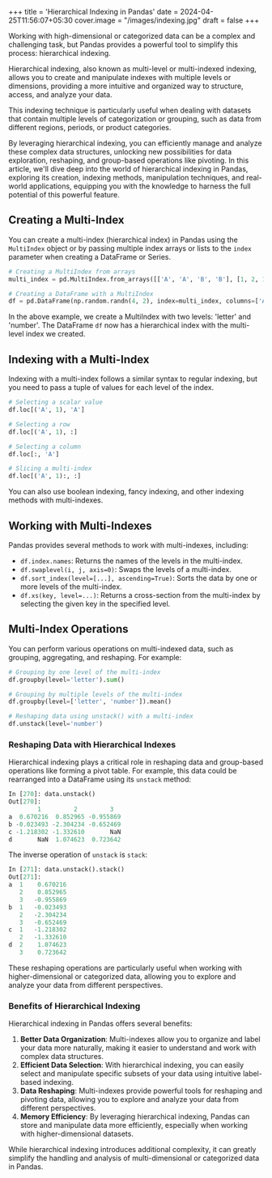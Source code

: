 +++
title = 'Hierarchical Indexing in Pandas'
date = 2024-04-25T11:56:07+05:30
cover.image = "/images/indexing.jpg"
draft = false
+++

Working with high-dimensional or categorized data can be a complex and challenging task, but Pandas provides a powerful tool to simplify this process: hierarchical indexing. 

Hierarchical indexing, also known as multi-level or multi-indexed indexing, allows you to create and manipulate indexes with multiple levels or dimensions, providing a more intuitive and organized way to structure, access, and analyze your data. 

This indexing technique is particularly useful when dealing with datasets that contain multiple levels of categorization or grouping, such as data from different regions, periods, or product categories. 

By leveraging hierarchical indexing, you can efficiently manage and analyze these complex data structures, unlocking new possibilities for data exploration, reshaping, and group-based operations like pivoting. In this article, we'll dive deep into the world of hierarchical indexing in Pandas, exploring its creation, indexing methods, manipulation techniques, and real-world applications, equipping you with the knowledge to harness the full potential of this powerful feature.

## Creating a Multi-Index

You can create a multi-index (hierarchical index) in Pandas using the `MultiIndex` object or by passing multiple index arrays or lists to the `index` parameter when creating a DataFrame or Series.

```python
# Creating a MultiIndex from arrays
multi_index = pd.MultiIndex.from_arrays([['A', 'A', 'B', 'B'], [1, 2, 1, 2]], names=['letter', 'number'])

# Creating a DataFrame with a MultiIndex
df = pd.DataFrame(np.random.randn(4, 2), index=multi_index, columns=['A', 'B'])

```

In the above example, we create a MultiIndex with two levels: 'letter' and 'number'. The DataFrame `df` now has a hierarchical index with the multi-level index we created.

## Indexing with a Multi-Index

Indexing with a multi-index follows a similar syntax to regular indexing, but you need to pass a tuple of values for each level of the index.

```python
# Selecting a scalar value
df.loc[('A', 1), 'A']

# Selecting a row
df.loc[('A', 1), :]

# Selecting a column
df.loc[:, 'A']

# Slicing a multi-index
df.loc[('A', 1):, :]
```

You can also use boolean indexing, fancy indexing, and other indexing methods with multi-indexes.

## Working with Multi-Indexes

Pandas provides several methods to work with multi-indexes, including:

- `df.index.names`: Returns the names of the levels in the multi-index.
- `df.swaplevel(i, j, axis=0)`: Swaps the levels of a multi-index.
- `df.sort_index(level=[...], ascending=True)`: Sorts the data by one or more levels of the multi-index.
- `df.xs(key, level=...)`: Returns a cross-section from the multi-index by selecting the given key in the specified level.

## Multi-Index Operations

You can perform various operations on multi-indexed data, such as grouping, aggregating, and reshaping. For example:

```python
# Grouping by one level of the multi-index
df.groupby(level='letter').sum()

# Grouping by multiple levels of the multi-index
df.groupby(level=['letter', 'number']).mean()

# Reshaping data using unstack() with a multi-index
df.unstack(level='number')
```

### Reshaping Data with Hierarchical Indexes

Hierarchical indexing plays a critical role in reshaping data and group-based operations like forming a pivot table. For example, this data could be rearranged into a DataFrame using its `unstack` method:
```python
In [270]: data.unstack()
Out[270]: 
        1         2         3
a  0.670216  0.852965 -0.955869
b -0.023493 -2.304234 -0.652469
c -1.218302 -1.332610       NaN
d       NaN  1.074623  0.723642
```

The inverse operation of `unstack` is `stack`:
```python
In [271]: data.unstack().stack()
Out[271]:
a  1    0.670216
   2    0.852965
   3   -0.955869
b  1   -0.023493
   2   -2.304234
   3   -0.652469
c  1   -1.218302
   2   -1.332610
d  2    1.074623
   3    0.723642
```

These reshaping operations are particularly useful when working with higher-dimensional or categorized data, allowing you to explore and analyze your data from different perspectives.


### Benefits of Hierarchical Indexing

Hierarchical indexing in Pandas offers several benefits:

1. **Better Data Organization**: Multi-indexes allow you to organize and label your data more naturally, making it easier to understand and work with complex data structures.
2. **Efficient Data Selection**: With hierarchical indexing, you can easily select and manipulate specific subsets of your data using intuitive label-based indexing.
3. **Data Reshaping**: Multi-indexes provide powerful tools for reshaping and pivoting data, allowing you to explore and analyze your data from different perspectives.
4. **Memory Efficiency**: By leveraging hierarchical indexing, Pandas can store and manipulate data more efficiently, especially when working with higher-dimensional datasets.

While hierarchical indexing introduces additional complexity, it can greatly simplify the handling and analysis of multi-dimensional or categorized data in Pandas.